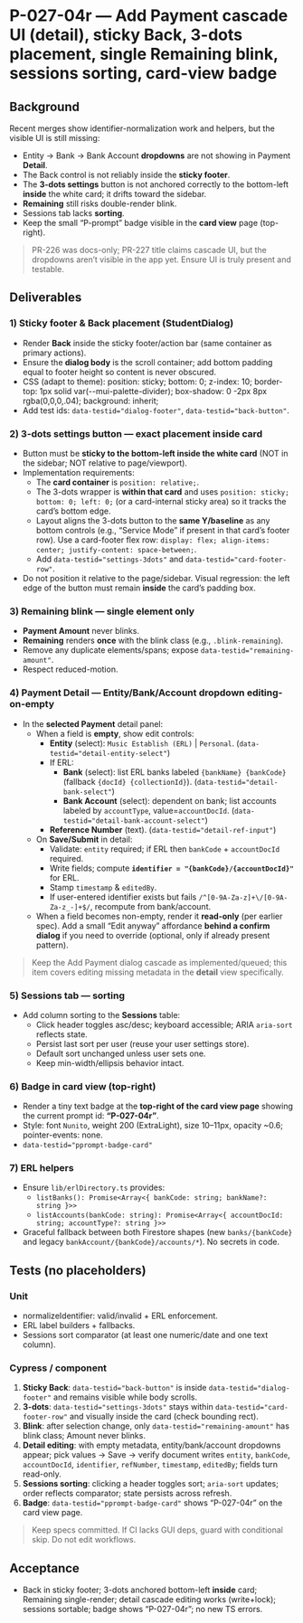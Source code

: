 # P-027-04r — Add Payment cascade UI (detail), sticky Back, 3-dots placement, single Remaining blink, sessions sorting, card-view badge

## Background
Recent merges show identifier-normalization work and helpers, but the visible UI is still missing:
- Entity → Bank → Bank Account **dropdowns** are not showing in Payment **Detail**.
- The Back control is not reliably inside the **sticky footer**.
- The **3-dots settings** button is not anchored correctly to the bottom-left **inside** the white card; it drifts toward the sidebar.
- **Remaining** still risks double-render blink.
- Sessions tab lacks **sorting**.
- Keep the small “P-prompt” badge visible in the **card view** page (top-right).

> PR-226 was docs-only; PR-227 title claims cascade UI, but the dropdowns aren’t visible in the app yet. Ensure UI is truly present and testable.

## Deliverables

### 1) Sticky footer & Back placement (StudentDialog)
- Render **Back** inside the sticky footer/action bar (same container as primary actions).
- Ensure the **dialog body** is the scroll container; add bottom padding equal to footer height so content is never obscured.
- CSS (adapt to theme):
  position: sticky; bottom: 0; z-index: 10;
  border-top: 1px solid var(--mui-palette-divider);
  box-shadow: 0 -2px 8px rgba(0,0,0,.04);
  background: inherit;
- Add test ids: `data-testid="dialog-footer"`, `data-testid="back-button"`.

### 2) 3-dots settings button — exact placement inside card
- Button must be **sticky to the bottom-left inside the white card** (NOT in the sidebar; NOT relative to page/viewport).
- Implementation requirements:
  - The **card container** is `position: relative;`.
  - The 3-dots wrapper is **within that card** and uses `position: sticky; bottom: 0; left: 0;` (or a card-internal sticky area) so it tracks the card’s bottom edge.
  - Layout aligns the 3-dots button to the **same Y/baseline** as any bottom controls (e.g., “Service Mode” if present in that card’s footer row). Use a card-footer flex row: `display: flex; align-items: center; justify-content: space-between;`.
  - Add `data-testid="settings-3dots"` and `data-testid="card-footer-row"`.
- Do not position it relative to the page/sidebar. Visual regression: the left edge of the button must remain **inside** the card’s padding box.

### 3) Remaining blink — single element only
- **Payment Amount** never blinks.
- **Remaining** renders **once** with the blink class (e.g., `.blink-remaining`).
- Remove any duplicate elements/spans; expose `data-testid="remaining-amount"`.
- Respect reduced-motion.

### 4) Payment **Detail** — Entity/Bank/Account dropdown **editing-on-empty**
- In the **selected Payment** detail panel:
  - When a field is **empty**, show edit controls:
    - **Entity** (select): `Music Establish (ERL)` | `Personal`. (`data-testid="detail-entity-select"`)
    - If ERL:
      - **Bank** (select): list ERL banks labeled `{bankName} {bankCode}` (fallback `{docId} {collectionId}`). (`data-testid="detail-bank-select"`)
      - **Bank Account** (select): dependent on bank; list accounts labeled by `accountType`, value=`accountDocId`. (`data-testid="detail-bank-account-select"`)
    - **Reference Number** (text). (`data-testid="detail-ref-input"`)
  - On **Save/Submit** in detail:
    - Validate: `entity` required; if ERL then `bankCode` + `accountDocId` required.
    - Write fields; compute **`identifier = "{bankCode}/{accountDocId}"`** for ERL.
    - Stamp `timestamp` & `editedBy`.
    - If user-entered identifier exists but fails `/^[0-9A-Za-z]+\/[0-9A-Za-z_-]+$/`, recompute from bank/account.
  - When a field becomes non-empty, render it **read-only** (per earlier spec). Add a small “Edit anyway” affordance **behind a confirm dialog** if you need to override (optional, only if already present pattern).

> Keep the Add Payment dialog cascade as implemented/queued; this item covers editing missing metadata in the **detail** view specifically.

### 5) Sessions tab — sorting
- Add column sorting to the **Sessions** table:
  - Click header toggles asc/desc; keyboard accessible; ARIA `aria-sort` reflects state.
  - Persist last sort per user (reuse your user settings store).
  - Default sort unchanged unless user sets one.
  - Keep min-width/ellipsis behavior intact.

### 6) Badge in **card view** (top-right)
- Render a tiny text badge at the **top-right of the card view page** showing the current prompt id: **“P-027-04r”**.
- Style: font `Nunito`, weight 200 (ExtraLight), size 10–11px, opacity ~0.6; pointer-events: none.
- `data-testid="pprompt-badge-card"`

### 7) ERL helpers
- Ensure `lib/erlDirectory.ts` provides:
  - `listBanks(): Promise<Array<{ bankCode: string; bankName?: string }>>`
  - `listAccounts(bankCode: string): Promise<Array<{ accountDocId: string; accountType?: string }>>`
- Graceful fallback between both Firestore shapes (new `banks/{bankCode}` and legacy `bankAccount/{bankCode}/accounts/*`). No secrets in code.

## Tests (no placeholders)
### Unit
- normalizeIdentifier: valid/invalid + ERL enforcement.
- ERL label builders + fallbacks.
- Sessions sort comparator (at least one numeric/date and one text column).

### Cypress / component
1) **Sticky Back**: `data-testid="back-button"` is inside `data-testid="dialog-footer"` and remains visible while body scrolls.
2) **3-dots**: `data-testid="settings-3dots"` stays within `data-testid="card-footer-row"` and visually inside the card (check bounding rect).
3) **Blink**: after selection change, only `data-testid="remaining-amount"` has blink class; Amount never blinks.
4) **Detail editing**: with empty metadata, entity/bank/account dropdowns appear; pick values → Save → verify document writes `entity`, `bankCode`, `accountDocId`, `identifier`, `refNumber`, `timestamp`, `editedBy`; fields turn read-only.
5) **Sessions sorting**: clicking a header toggles sort; `aria-sort` updates; order reflects comparator; state persists across refresh.
6) **Badge**: `data-testid="pprompt-badge-card"` shows “P-027-04r” on the card view page.

> Keep specs committed. If CI lacks GUI deps, guard with conditional skip. Do not edit workflows.

## Acceptance
- Back in sticky footer; 3-dots anchored bottom-left **inside** card; Remaining single-render; detail cascade editing works (write+lock); sessions sortable; badge shows “P-027-04r”; no new TS errors.

